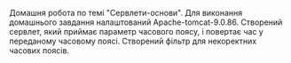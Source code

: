 Домашня робота по темі "Сервлети-основи".
Для виконання домашнього завдання налаштований Apache-tomcat-9.0.86.
Створений сервлет, який приймає параметр часового поясу, і повертає час у переданому часовому поясі.
Створений фільтр для некоректних часових поясів.

